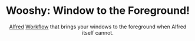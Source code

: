 <h1 align="center">Wooshy: Window to the Foreground!</h1>
<p align="center">
    <a href="https://www.alfredapp.com">Alfred</a> <a href="https://www.alfredapp.com/workflows/">Workflow</a> that brings your windows to the foreground when Alfred itself cannot. 
</p>
